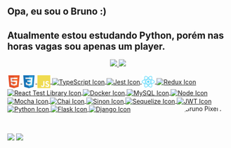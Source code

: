 ## Opa, eu sou o Bruno :) 
## Atualmente estou estudando Python, porém nas horas vagas sou apenas um player.

<div align="center">
  <a href="https://github.com/brunokye">
  <img height="165em" src="https://github-readme-stats-brunokyes-projects.vercel.app//api?username=brunokye&show_icons=true&theme=radical&hide_border=true&include_all_commits=true&count_private=true&bg_color=0D1117">
  <img height="165em" src="https://github-readme-stats.vercel.app/api/top-langs/?username=brunokye&langs_count=7&theme=radical&hide_border=true&count_private=true&layout=compact&bg_color=0D1117"> 
</div>

<br>

<div style="display: inline_block">
  <img align="center" alt="HTML Icon" height="30" width="30" src="https://raw.githubusercontent.com/devicons/devicon/master/icons/html5/html5-original.svg" />
  <img align="center" alt="CSS Icon" height="30" width="30" src="https://raw.githubusercontent.com/devicons/devicon/master/icons/css3/css3-original.svg" />
  <img align="center" alt="JavaScript Icon" height="30" width="30" src="https://raw.githubusercontent.com/devicons/devicon/master/icons/javascript/javascript-plain.svg" />
  <img align="center" alt="TypeScript Icon" height="30" width="30" src="https://cdn.jsdelivr.net/gh/devicons/devicon/icons/typescript/typescript-plain.svg" />
  <img align="center" alt="Jest Icon" height="30" width="30" src="https://cdn.jsdelivr.net/gh/devicons/devicon/icons/jest/jest-plain.svg" />
  <img align="center" alt="React Icon" height="30" width="30" src="https://raw.githubusercontent.com/devicons/devicon/master/icons/react/react-original.svg" />
  <img align="center" alt="Redux Icon" height="30" width="30" src="https://cdn.jsdelivr.net/gh/devicons/devicon/icons/redux/redux-original.svg" />
  <img align="center" alt="React Test Library Icon" height="30" width="30" src="https://testing-library.com/img/octopus-128x128.png" />
  <img align="center" alt="Docker Icon" height="30" width="30" src="https://cdn.jsdelivr.net/gh/devicons/devicon/icons/docker/docker-original.svg" />
  <img align="center" alt="MySQL Icon" height="30" width="30" src="https://cdn.jsdelivr.net/gh/devicons/devicon/icons/mysql/mysql-original.svg" />
  <img align="center" alt="Node Icon" height="30" width="30" src="https://cdn.jsdelivr.net/gh/devicons/devicon/icons/nodejs/nodejs-original.svg" />
  <img align="center" alt="Mocha Icon" height="30" width="30" src="https://cdn.jsdelivr.net/gh/devicons/devicon/icons/mocha/mocha-plain.svg" />
  <img align="center" alt="Chai Icon" height="30" width="30" src="https://svgur.com/i/sYA.svg" />
  <img align="center" alt="Sinon Icon" height="30" width="30" src="https://sinonjs.org/assets/images/logo.png" />
  <img align="center" alt="Sequelize Icon" height="30" width="30" src="https://cdn.jsdelivr.net/gh/devicons/devicon/icons/sequelize/sequelize-original.svg" />
  <img align="center" alt="JWT Icon" height="30" width="30" src="https://img.icons8.com/color/512/java-web-token.png" />
  <img align="center" alt="Python Icon" height="30" width="30" src="https://cdn.jsdelivr.net/gh/devicons/devicon/icons/python/python-original.svg" />
  <img align="center" alt="Flask Icon" height="30" width="30" src="https://cdn.jsdelivr.net/gh/devicons/devicon/icons/flask/flask-original.svg" />
  <img align="center" alt="Django Icon" height="30" width="30" src="https://cdn.jsdelivr.net/gh/devicons/devicon/icons/django/django-plain.svg" />
  <img align="right" alt="Bruno Pixel Art" height="150" style="border-radius:50px;" src="https://i.imgur.com/AWJmxvy.png" />
</div>
  
 ##
 <br>
  
<div>
  <a href="https://www.linkedin.com/in/brunokye/" target="_blank"><img src="https://img.shields.io/badge/-LinkedIn-%230077B5?style=for-the-badge&logo=linkedin&logoColor=white" target="_blank"></a>
  <a href="mailto:contatobrunokye@gmail.com" target="_blank"><img src="https://img.shields.io/badge/Gmail-D14836?style=for-the-badge&logo=gmail&logoColor=white" target="_blank"></a>  
</div>
